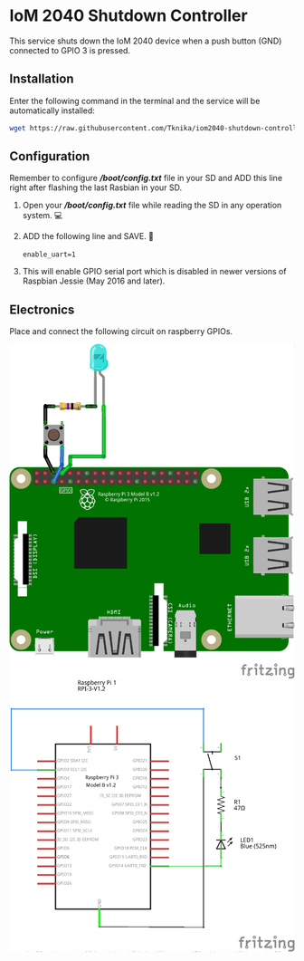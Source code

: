 # IoM 2040 Shutdown Controller

This service shuts down the IoM 2040 device when a push button (GND) connected to GPIO 3 is pressed.

## Installation

Enter the following command in the terminal and the service will be automatically installed: 

```bash
wget https://raw.githubusercontent.com/Tknika/iom2040-shutdown-controller/master/install.sh -O - | sudo sh
```

## Configuration

Remember to configure ***/boot/config.txt*** file in your SD and ADD this line right after flashing the last Rasbian in your SD. 
 
1. Open your ***/boot/config.txt*** file while reading the SD in any operation system.  :computer: 
2. ADD the following line and SAVE.  :page_facing_up:

     ```enable_uart=1 ```
    
3. This will enable GPIO serial port which is disabled in newer versions of Raspbian Jessie (May 2016 and later).

## Electronics

Place and connect the following circuit on raspberry GPIOs.

![What is this](RaspiProtoboard.png)
![What is this](RaspiScheme.png)
